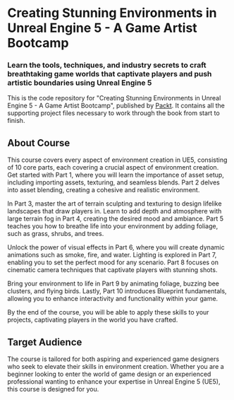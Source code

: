 # Creating Stunning Environments in Unreal Engine 5 - A Game Artist Bootcamp

### Learn the tools, techniques, and industry secrets to craft breathtaking game worlds that captivate players and push artistic boundaries using Unreal Engine 5

This is the code repository for "Creating Stunning Environments in Unreal Engine 5 - A Game Artist Bootcamp", published by [Packt](https://www.packtpub.com/?utm_source=github). It contains all the supporting project files necessary to work through the book from start to finish.

## About Course


This course covers every aspect of environment creation in UE5, consisting of 10 core parts, each covering a crucial aspect of environment creation. Get started with Part 1, where you will learn the importance of asset setup, including importing assets, texturing, and seamless blends. Part 2 delves into asset blending, creating a cohesive and realistic environment.  
  
In Part 3, master the art of terrain sculpting and texturing to design lifelike landscapes that draw players in. Learn to add depth and atmosphere with large terrain fog in Part 4, creating the desired mood and ambiance. Part 5 teaches you how to breathe life into your environment by adding foliage, such as grass, shrubs, and trees.  
  
Unlock the power of visual effects in Part 6, where you will create dynamic animations such as smoke, fire, and water. Lighting is explored in Part 7, enabling you to set the perfect mood for any scenario. Part 8 focuses on cinematic camera techniques that captivate players with stunning shots.  
  
Bring your environment to life in Part 9 by animating foliage, buzzing bee clusters, and flying birds. Lastly, Part 10 introduces Blueprint fundamentals, allowing you to enhance interactivity and functionality within your game.  
  
By the end of the course, you will be able to apply these skills to your projects, captivating players in the world you have crafted.

## Target Audience

The course is tailored for both aspiring and experienced game designers who seek to elevate their skills in environment creation. Whether you are a beginner looking to enter the world of game design or an experienced professional wanting to enhance your expertise in Unreal Engine 5 (UE5), this course is designed for you.
